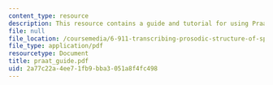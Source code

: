 ```yaml
---
content_type: resource
description: This resource contains a guide and tutorial for using Praat software.
file: null
file_location: /coursemedia/6-911-transcribing-prosodic-structure-of-spoken-utterances-with-tobi-january-iap-2006/2a77c22a4ee71fb9bba3051a8f4fc498_praat_guide.pdf
file_type: application/pdf
resourcetype: Document
title: praat_guide.pdf
uid: 2a77c22a-4ee7-1fb9-bba3-051a8f4fc498
---
```

